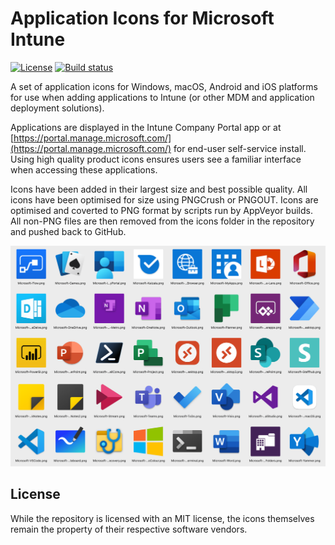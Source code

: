 # Application Icons for Microsoft Intune

[![License][license-badge]][license]
[![Build status][appveyor-badge]][appveyor-build]

A set of application icons for Windows, macOS, Android and iOS platforms for use when adding applications to Intune (or other MDM and application deployment solutions).

Applications are displayed in the Intune Company Portal app or at [https://portal.manage.microsoft.com/](https://portal.manage.microsoft.com/) for end-user self-service install. Using high quality product icons ensures users see a familiar interface when accessing these applications.

Icons have been added in their largest size and best possible quality. All icons have been optimised for size using PNGCrush or PNGOUT. Icons are optimised and coverted to PNG format by scripts run by AppVeyor builds. All non-PNG files are then removed from the icons folder in the repository and pushed back to GitHub.

![Icons](https://raw.githubusercontent.com/Insentra/intune-icons/master/icons.png)

## License

While the repository is licensed with an MIT license, the icons themselves remain the property of their respective software vendors.

[appveyor-badge]: https://img.shields.io/appveyor/ci/aaronparker/intune-icons/master.svg?style=flat-square&logo=appveyor
[appveyor-build]: https://ci.appveyor.com/project/aaronparker/intune-icons
[license-badge]: https://img.shields.io/github/license/insentra/intune-icons.svg?style=flat-square
[license]: https://github.com/insentra/intune-icons/blob/master/LICENSE
